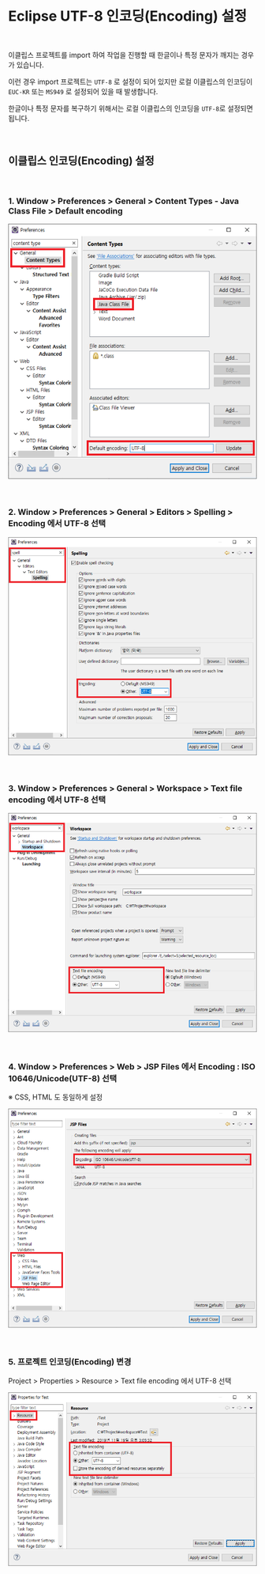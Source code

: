 # Eclipse UTF-8 인코딩(Encoding) 설정

<br/>

이클립스 프로젝트를 import 하여 작업을 진행할 때 한글이나 특정 문자가 깨지는 경우가 있습니다.

이런 경우 import 프로젝트는 `UTF-8` 로 설정이 되어 있지만 로컬 이클립스의 인코딩이 `EUC-KR` 또는 `MS949` 로 설정되어 있을 때 발생합니다.

한글이나 특정 문자를 복구하기 위해서는 로컬 이클립스의 인코딩을 `UTF-8`로 설정되면 됩니다.

<br/>

## 이클립스 인코딩(Encoding) 설정

<br/>

### 1. Window > Preferences > General > Content Types - Java Class File > Default encoding

![images](../Images/2019/11/20191119-1434-01.png)

<br/>

### 2. Window > Preferences > General > Editors > Spelling > Encoding 에서 UTF-8 선택

![images](../Images/2019/11/20191119-1434-02.png)

<br/>

### 3. Window > Preferences > General > Workspace > Text file encoding 에서 UTF-8 선택

![images](../Images/2019/11/20191119-1434-03.png)

<br/>

### 4. Window > Preferences > Web > JSP Files 에서 Encoding : ISO 10646/Unicode(UTF-8) 선택

※ CSS, HTML 도 동일하게 설정

![images](../Images/2019/11/20191119-1434-04.png)

<br/>

### 5. 프로젝트 인코딩(Encoding) 변경

Project > Properties > Resource > Text file encoding 에서 UTF-8 선택

![images](../Images/2019/11/20191119-1434-05.png)

<br/>
